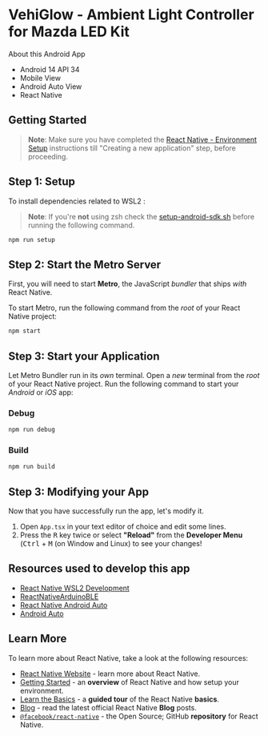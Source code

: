 # VehiGlow - Ambient Light Controller for Mazda LED Kit

About this Android App

- Android 14 API 34
- Mobile View
- Android Auto View
- React Native

## Getting Started

>**Note**: Make sure you have completed the [React Native - Environment Setup](https://reactnative.dev/docs/environment-setup) instructions till "Creating a new application" step, before proceeding.

## Step 1: Setup

To install dependencies related to WSL2 :
>**Note**: If you're **not** using zsh check the [setup-android-sdk.sh](./setup-android-sdk.sh) before running the following command.

```bash
npm run setup
```

## Step 2: Start the Metro Server

First, you will need to start **Metro**, the JavaScript _bundler_ that ships _with_ React Native.

To start Metro, run the following command from the _root_ of your React Native project:

```bash
npm start
```

## Step 3: Start your Application

Let Metro Bundler run in its _own_ terminal. Open a _new_ terminal from the _root_ of your React Native project. Run the following command to start your _Android_ or _iOS_ app:

### Debug

```bash
npm run debug
```

### Build

```bash
npm run build
```

## Step 3: Modifying your App

Now that you have successfully run the app, let's modify it.

1. Open `App.tsx` in your text editor of choice and edit some lines.
2. Press the <kbd>R</kbd> key twice or select **"Reload"** from the **Developer Menu** (<kbd>Ctrl</kbd> + <kbd>M</kbd> (on Window and Linux) to see your changes!

## Resources used to develop this app

- [React Native WSL2 Development](https://gist.github.com/piouson/5462853014b6b89f417a1b174254ea19#install-tools-in-windows)
- [ReactNativeArduinoBLE](https://github.com/palmmaximilian/ReactNativeArduinoBLE)
- [React Native Android Auto](https://birkir.dev/react-native-carplay/AndroidAuto#usage)
- [Android Auto](https://medium.com/@loicteyssier/bring-your-android-app-into-your-car-part-1-what-you-should-know-9bc961b94df1)


## Learn More

To learn more about React Native, take a look at the following resources:

- [React Native Website](https://reactnative.dev) - learn more about React Native.
- [Getting Started](https://reactnative.dev/docs/environment-setup) - an **overview** of React Native and how setup your environment.
- [Learn the Basics](https://reactnative.dev/docs/getting-started) - a **guided tour** of the React Native **basics**.
- [Blog](https://reactnative.dev/blog) - read the latest official React Native **Blog** posts.
- [`@facebook/react-native`](https://github.com/facebook/react-native) - the Open Source; GitHub **repository** for React Native.
